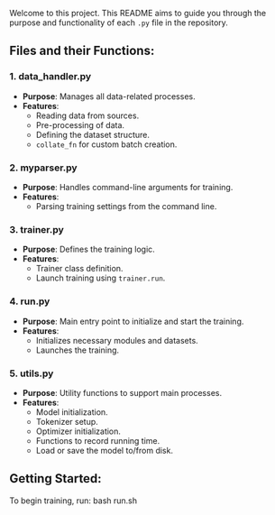 
Welcome to this project. This README aims to guide you through the purpose and functionality of each `.py` file in the repository.

## Files and their Functions:

### 1. **data_handler.py**
- **Purpose**: Manages all data-related processes.
- **Features**:
    - Reading data from sources.
    - Pre-processing of data.
    - Defining the dataset structure.
    - `collate_fn` for custom batch creation.

### 2. **myparser.py**
- **Purpose**: Handles command-line arguments for training.
- **Features**:
    - Parsing training settings from the command line.

### 3. **trainer.py**
- **Purpose**: Defines the training logic.
- **Features**:
    - Trainer class definition.
    - Launch training using `trainer.run`.

### 4. **run.py**
- **Purpose**: Main entry point to initialize and start the training.
- **Features**:
    - Initializes necessary modules and datasets.
    - Launches the training.

### 5. **utils.py**
- **Purpose**: Utility functions to support main processes.
- **Features**:
    - Model initialization.
    - Tokenizer setup.
    - Optimizer initialization.
    - Functions to record running time.
    - Load or save the model to/from disk.

## Getting Started:

To begin training, run:
    bash run.sh